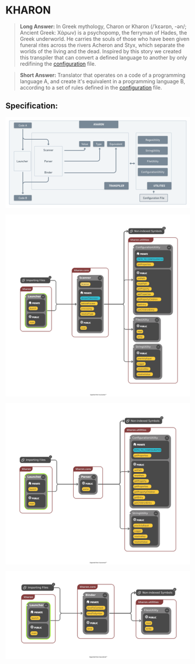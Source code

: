 # KHARON

> **Long Answer:** In Greek mythology, Charon or Kharon (/ˈkɛərɒn, -ən/; Ancient Greek: Χάρων) is a psychopomp, the ferryman of Hades, the Greek underworld. He carries the souls of those who have been given funeral rites across the rivers Acheron and Styx, which separate the worlds of the living and the dead. Inspired by this story we created this transpiler that can convert a defined language to another by only redifining the [configuration](./app/src/main/resources/configuration.properties) file.

> **Short Answer:** Translator that operates on a code of a programming language A, and create it's equivalent in a programming language B, according to a set of rules defined in the [configuration](./app/src/main/resources/configuration.properties) file.

## Specification:

![Specification](./app/src/main/resources/Specification.png)

![Specification](./app/src/main/resources/scanner.png)

![Specification](./app/src/main/resources/parser.png)

![Specification](./app/src/main/resources/binder.png)
